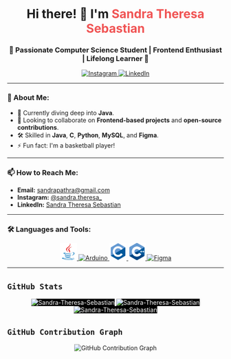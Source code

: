 <h1 align="center">Hi there! 👋 I'm <span style="color:#f05454">Sandra Theresa Sebastian</span></h1>
<h3 align="center">🚀 Passionate Computer Science Student | Frontend Enthusiast | Lifelong Learner 🌟</h3>

<p align="center">
  <a href="https://instagram.com/sandra.theresa_" target="_blank">
    <img src="https://img.shields.io/badge/Instagram-E4405F?style=for-the-badge&logo=instagram&logoColor=white" alt="Instagram" />
  </a>
  <a href="https://www.linkedin.com/in/sandratheresasebastian/" target="_blank">
    <img src="https://img.shields.io/badge/LinkedIn-0077B5?style=for-the-badge&logo=linkedin&logoColor=white" alt="LinkedIn" />
  </a>
</p>

---

### 🌟 About Me:
- 🌱 Currently diving deep into **Java**.
- 👯 Looking to collaborate on **Frontend-based projects** and **open-source contributions**.
- 🛠️ Skilled in **Java**, **C**, **Python**, **MySQL**, and **Figma**.
- ⚡ Fun fact: I'm a basketball player!

---

### 📫 How to Reach Me:
- **Email:** [sandrapathra@gmail.com](mailto:sandrapathra@gmail.com)
- **Instagram:** [@sandra.theresa_](https://instagram.com/sandra.theresa_)
- **LinkedIn:** [Sandra Theresa Sebastian](https://in.linkedin.com/in/sandratheresasebastian/)

---

### 🛠️ Languages and Tools:

<p align="center"> 
  <a href="https://www.java.com" target="_blank">
    <img src="https://raw.githubusercontent.com/devicons/devicon/master/icons/java/java-original.svg" alt="Java" width="40" height="40"/>
  </a>
  <a href="https://www.arduino.cc/" target="_blank">
    <img src="https://cdn.worldvectorlogo.com/logos/arduino-1.svg" alt="Arduino" width="40" height="40"/>
  </a>
  <a href="https://www.cprogramming.com/" target="_blank">
    <img src="https://raw.githubusercontent.com/devicons/devicon/master/icons/c/c-original.svg" alt="C" width="40" height="40"/>
  </a>
  <a href="https://isocpp.org/" target="_blank">
    <img src="https://raw.githubusercontent.com/devicons/devicon/master/icons/cplusplus/cplusplus-original.svg" alt="C++" width="40" height="40"/>
  </a>
  <a href="https://www.figma.com/" target="_blank">
    <img src="https://www.vectorlogo.zone/logos/figma/figma-icon.svg" alt="Figma" width="40" height="40"/>
  </a>
</p>

---

## `GitHub Stats`
<p align="center">
  <img src="https://github-readme-stats.vercel.app/api?username=Sandra-Theresa-Sebastian&show_icons=true&locale=en&theme=dark" alt="Sandra-Theresa-Sebastian" style="color:white; background-color:black;" />
  <img src="https://github-readme-streak-stats.herokuapp.com/?user=Sandra-Theresa-Sebastian&theme=dark" alt="Sandra-Theresa-Sebastian" style="color:white; background-color:black;" />
  <img src="https://github-readme-stats.vercel.app/api/top-langs?username=Sandra-Theresa-Sebastian&show_icons=true&locale=en&layout=compact&theme=dark" alt="Sandra-Theresa-Sebastian" style="color:white; background-color:black;" />
</p>

## `GitHub Contribution Graph`
<p align="center">
  <img src="https://github-readme-activity-graph.vercel.app/graph?username=Sandra-Theresa-Sebastian&theme=blueberry&bg_color=000000&line_color=007BFF&point_color=00BFFF" alt="GitHub Contribution Graph" />
</p>
